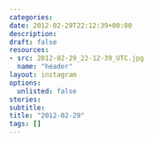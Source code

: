 ```yaml
---
categories:
date: 2012-02-29T22:12:39+00:00
description:
draft: false
resources:
- src: 2012-02-29_22-12-39_UTC.jpg
  name: "header"
layout: instagram
options:
  unlisted: false
stories:
subtitle:
title: "2012-02-29"
tags: []
---
```


 
